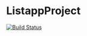 # ListappProject
[![Build Status](https://travis-ci.com/pure38523/ListappProject.svg?branch=master)](https://travis-ci.com/pure38523/ListappProject)


